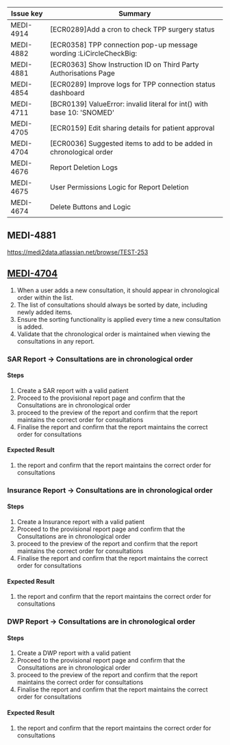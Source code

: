 | Issue key | Summary                                                                |
| --------- | ---------------------------------------------------------------------- |
| MEDI-4914 | [ECR0289]Add a cron to check TPP surgery status                        |
| MEDI-4882 | [ECR0358] TPP connection pop-up message wording :LiCircleCheckBig:     |
| MEDI-4881 | [ECR0363] Show Instruction ID on Third Party Authorisations Page       |
| MEDI-4854 | [ECR0289] Improve logs for TPP connection status dashboard             |
| MEDI-4711 | [BCR0139] ValueError: invalid literal for int() with base 10: 'SNOMED' |
| MEDI-4705 | [ECR0159] Edit sharing details for patient approval                    |
| MEDI-4704 | [ECR0036] Suggested items to add to be added in chronological order    |
| MEDI-4676 | Report Deletion Logs                                                   |
| MEDI-4675 | User Permissions Logic for Report Deletion                             |
| MEDI-4674 | Delete Buttons and Logic                                               |
## MEDI-4881
https://medi2data.atlassian.net/browse/TEST-253


## [MEDI-4704](https://medi2data.atlassian.net/browse/MEDI-4704)
1. When a user adds a new consultation, it should appear in chronological order within the list.
2. The list of consultations should always be sorted by date, including newly added items.
3. Ensure the sorting functionality is applied every time a new consultation is added.
4. Validate that the chronological order is maintained when viewing the consultations in any report.

### SAR Report -> Consultations are in chronological order  

#### Steps
1. Create a SAR report with a valid patient
2. Proceed to the provisional report page and confirm that the Consultations are in chronological order
3. proceed to the preview of the report and confirm that the report maintains the correct order for consultations
4. Finalise the report and confirm that the report maintains the correct order for consultations 

#### Expected Result
1. the report and confirm that the report maintains the correct order for consultations

### Insurance Report -> Consultations are in chronological order  

#### Steps
1. Create a Insurance report with a valid patient
2. Proceed to the provisional report page and confirm that the Consultations are in chronological order
3. proceed to the preview of the report and confirm that the report maintains the correct order for consultations
4. Finalise the report and confirm that the report maintains the correct order for consultations

#### Expected Result
1. the report and confirm that the report maintains the correct order for consultations


### DWP Report -> Consultations are in chronological order  

#### Steps
1. Create a DWP report with a valid patient
2. Proceed to the provisional report page and confirm that the Consultations are in chronological order
3. proceed to the preview of the report and confirm that the report maintains the correct order for consultations
4. Finalise the report and confirm that the report maintains the correct order for consultations

#### Expected Result
1. the report and confirm that the report maintains the correct order for consultations